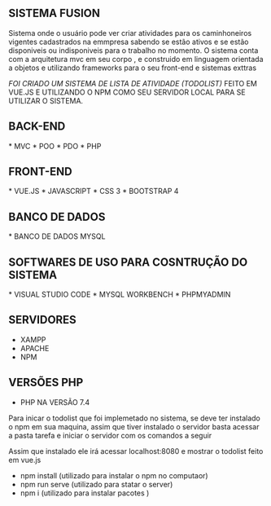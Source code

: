 <H2>SISTEMA FUSION</H2> 

<p>Sistema onde o usuário pode ver criar atividades para os caminhoneiros vigentes cadastrados na emmpresa
sabendo se estão ativos e se estão disponiveis ou indisponiveis para o trabalho no momento. O sistema conta com a arquitetura mvc em seu corpo ,
e construido em linguagem orientada a objetos e utilizando frameworks para o seu front-end e sistemas exttras 

<i>FOI CRIADO UM SISTEMA DE LISTA DE ATIVIDADE (TODOLIST)</i>
FEITO EM VUE.JS E UTILIZANDO O NPM COMO SEU SERVIDOR LOCAL PARA SE UTILIZAR O SISTEMA.</p>

<H2>BACK-END</H2>
  * MVC
  * POO
  * PDO
  * PHP
<H2>FRONT-END</H2>
  * VUE.JS  
  * JAVASCRIPT
  * CSS 3 
  * BOOTSTRAP 4
  
<H2>BANCO DE DADOS</H2>
  * BANCO DE DADOS MYSQL

<H2>SOFTWARES DE USO  PARA COSNTRUÇÃO DO SISTEMA</H2>
  * VISUAL STUDIO CODE
  * MYSQL WORKBENCH
  * PHPMYADMIN 
  
<H2>SERVIDORES</H2>

* XAMPP 
* APACHE
* NPM

<H2>VERSÕES PHP</H2>
 
 * PHP NA VERSÃO 7.4

 <p> Para inicar o todolist que foi implemetado no sistema, se deve ter instalado o npm  em sua maquina, assim que tiver instalado o servidor 
  basta acessar a pasta tarefa e iniciar o servidor com  os comandos a seguir  </p>
  
  <p> Assim que instalado ele irá acessar localhost:8080 e  mostrar o todolist feito em vue.js <p>
  
   * npm install (utilizado para instalar o npm no computaor)
   * npm run serve (utilizado para statar o server)
   * npm i (utilizado para instalar pacotes )
  

